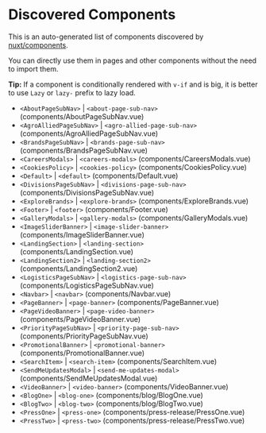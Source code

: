 # Discovered Components

This is an auto-generated list of components discovered by [nuxt/components](https://github.com/nuxt/components).

You can directly use them in pages and other components without the need to import them.

**Tip:** If a component is conditionally rendered with `v-if` and is big, it is better to use `Lazy` or `lazy-` prefix to lazy load.

- `<AboutPageSubNav>` | `<about-page-sub-nav>` (components/AboutPageSubNav.vue)
- `<AgroAlliedPageSubNav>` | `<agro-allied-page-sub-nav>` (components/AgroAlliedPageSubNav.vue)
- `<BrandsPageSubNav>` | `<brands-page-sub-nav>` (components/BrandsPageSubNav.vue)
- `<CareersModals>` | `<careers-modals>` (components/CareersModals.vue)
- `<CookiesPolicy>` | `<cookies-policy>` (components/CookiesPolicy.vue)
- `<Default>` | `<default>` (components/Default.vue)
- `<DivisionsPageSubNav>` | `<divisions-page-sub-nav>` (components/DivisionsPageSubNav.vue)
- `<ExploreBrands>` | `<explore-brands>` (components/ExploreBrands.vue)
- `<Footer>` | `<footer>` (components/Footer.vue)
- `<GalleryModals>` | `<gallery-modals>` (components/GalleryModals.vue)
- `<ImageSliderBanner>` | `<image-slider-banner>` (components/ImageSliderBanner.vue)
- `<LandingSection>` | `<landing-section>` (components/LandingSection.vue)
- `<LandingSection2>` | `<landing-section2>` (components/LandingSection2.vue)
- `<LogisticsPageSubNav>` | `<logistics-page-sub-nav>` (components/LogisticsPageSubNav.vue)
- `<Navbar>` | `<navbar>` (components/Navbar.vue)
- `<PageBanner>` | `<page-banner>` (components/PageBanner.vue)
- `<PageVideoBanner>` | `<page-video-banner>` (components/PageVideoBanner.vue)
- `<PriorityPageSubNav>` | `<priority-page-sub-nav>` (components/PriorityPageSubNav.vue)
- `<PromotionalBanner>` | `<promotional-banner>` (components/PromotionalBanner.vue)
- `<SearchItem>` | `<search-item>` (components/SearchItem.vue)
- `<SendMeUpdatesModal>` | `<send-me-updates-modal>` (components/SendMeUpdatesModal.vue)
- `<VideoBanner>` | `<video-banner>` (components/VideoBanner.vue)
- `<BlogOne>` | `<blog-one>` (components/blog/BlogOne.vue)
- `<BlogTwo>` | `<blog-two>` (components/blog/BlogTwo.vue)
- `<PressOne>` | `<press-one>` (components/press-release/PressOne.vue)
- `<PressTwo>` | `<press-two>` (components/press-release/PressTwo.vue)
